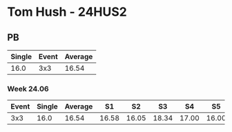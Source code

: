 # Tom Hush - 24HUS2

## PB
|Single|Event|Average|
|----|----|----|
|16.0|3x3|16.54|
### Week 24.06
|Event|Single|Average|S1|S2|S3|S4|S5|
|-----|-------|------|--|--|--|--|--|
|3x3|16.0|16.54|16.58|16.05|18.34|17.00|16.00|

